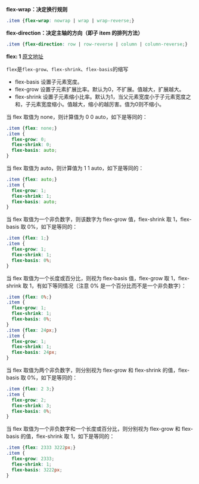 **flex-wrap：决定换行规则**
```css
.item {flex-wrap: nowrap | wrap | wrap-reverse;}
```


**flex-direction：决定主轴的方向（即子 item 的排列方法）**
```css
.item {flex-direction: row | row-reverse | column | column-reverse;}
```

**flex: 1**
[原文地址](https://segmentfault.com/q/1010000004080910/a-1020000004121373)

`flex`是`flex-grow`、`flex-shrink`、`flex-basis`的缩写

- flex-basis  设置子元素宽度。
- flex-grow   设置子元素扩展比率。默认为0，不扩展。值越大，扩展越大。
- flex-shrink 设置子元素缩小比率。默认为1，当父元素宽度小于子元素宽度之和，子元素宽度缩小。值越大，缩小的越厉害。值为0则不缩小。

当 flex 取值为 none，则计算值为 0 0 auto，如下是等同的：

```css
.item {flex: none;}
.item {
  flex-grow: 0;
  flex-shrink: 0;
  flex-basis: auto;
}
```

当 flex 取值为 auto，则计算值为 1 1 auto，如下是等同的：

```css
.item {flex: auto;}
.item {
  flex-grow: 1;
  flex-shrink: 1;
  flex-basis: auto;
}
```

当 flex 取值为一个非负数字，则该数字为 flex-grow 值，flex-shrink 取 1，flex-basis 取 0%，如下是等同的：

```css
.item {flex: 1;}
.item {
  flex-grow: 1;
  flex-shrink: 1;
  flex-basis: 0%;
}
```

当 flex 取值为一个长度或百分比，则视为 flex-basis 值，flex-grow 取 1，flex-shrink 取 1，有如下等同情况（注意 0% 是一个百分比而不是一个非负数字）：

```css
.item {flex: 0%;}
.item {
  flex-grow: 1;
  flex-shrink: 1;
  flex-basis: 0%;
}
.item {flex: 24px;}
.item {
  flex-grow: 1;
  flex-shrink: 1;
  flex-basis: 24px;
}
```

当 flex 取值为两个非负数字，则分别视为 flex-grow 和 flex-shrink 的值，flex-basis 取 0%，如下是等同的：

```css
.item {flex: 2 3;}
.item {
  flex-grow: 2;
  flex-shrink: 3;
  flex-basis: 0%;
}
```

当 flex 取值为一个非负数字和一个长度或百分比，则分别视为 flex-grow 和 flex-basis 的值，flex-shrink 取 1，如下是等同的：

```css
.item {flex: 2333 3222px;}
.item {
  flex-grow: 2333;
  flex-shrink: 1;
  flex-basis: 3222px;
}
```